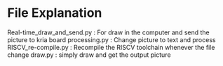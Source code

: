 # File Explanation 
Real-time_draw_and_send.py : For draw in the computer and send the picture to kria board 
processing.py : Change picture to text and process
RISCV_re-compile.py : Recompile the RISCV toolchain whenever the file change
draw.py : simply draw and get the output picture